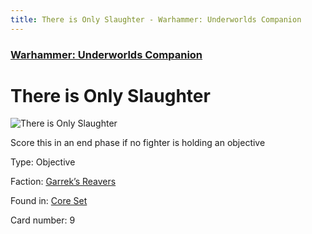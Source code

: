 ```yaml
---
title: There is Only Slaughter - Warhammer: Underworlds Companion
---
```


### [Warhammer: Underworlds Companion](https://guidokessels.github.io/wh-underworlds)

  

# There is Only Slaughter

![There is Only Slaughter](https://warhammerunderworlds.com/wp-content/uploads/sites/6/2017/12/009_ENG-There-is-Only-Slaughter.png)

Score this in an end phase if no fighter is holding an objective

Type: Objective

Faction: [Garrek’s Reavers](https://guidokessels.github.io/wh-underworlds/factions/garreks-reavers)

Found in: [Core Set](https://guidokessels.github.io/wh-underworlds/locations/core-set)

Card number: 9
